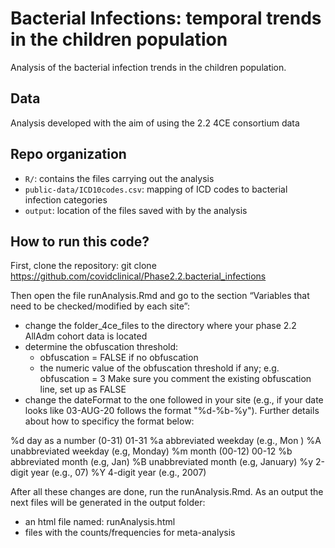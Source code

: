 # Bacterial Infections: temporal trends in the children population
Analysis of the bacterial infection trends in the children population.

## Data
Analysis developed with the aim of using the 2.2 4CE consortium data

## Repo organization
- `R/`: contains the files carrying out the analysis
- `public-data/ICD10codes.csv`: mapping of ICD codes to bacterial infection categories
- `output`: location of the files saved with by the analysis 

## How to run this code?
First, clone the repository: git clone https://github.com/covidclinical/Phase2.2.bacterial_infections 

Then open the file runAnalysis.Rmd and go to the section “Variables that need to be checked/modified by each site”:
- change the folder_4ce_files to the directory where your phase 2.2 AllAdm cohort data is located
- determine the obfuscation threshold: 
    - obfuscation = FALSE if no obfuscation
    - the numeric value of the obfuscation threshold if any; e.g. obfuscation = 3
    Make sure you comment the existing obfuscation line, set up as FALSE
- change the dateFormat to the one followed in your site (e.g., if your date looks like 03-AUG-20 follows the format "%d-%b-%y"). Further details about how to specificy the format below:

%d day as a number (0-31)	01-31
%a abbreviated weekday (e.g., Mon )
%A unabbreviated weekday (e.g, Monday)
%m	month (00-12)	00-12
%b abbreviated month (e.g, Jan)
%B unabbreviated month (e.g, January)
%y 2-digit year (e.g., 07)
%Y 4-digit year (e.g., 2007)


After all these changes are done, run the runAnalysis.Rmd. 
As an output the next files will be generated in the output folder:
- an html file named: runAnalysis.html 
- files with the counts/frequencies for meta-analysis

